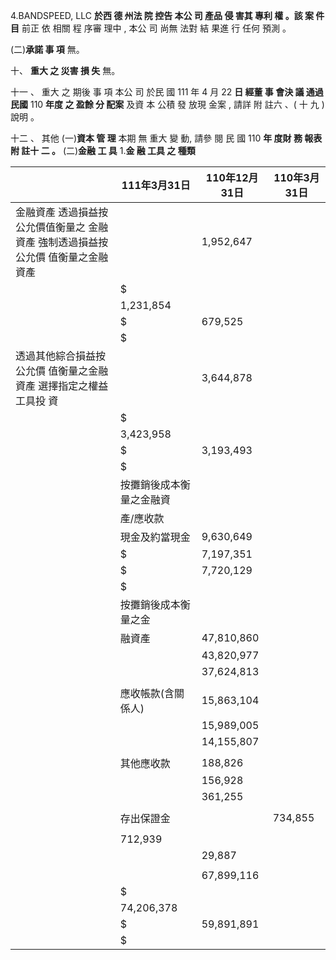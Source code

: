 4.BANDSPEED, LLC **於西 德 州法 院 控告 本公 司 產品 侵 害其 專利 權 。該 案 件目**
前正 依 相關 程 序審 理中 , 本公 司 尚無 法對 結 果進 行 任何 預測 。

(二)**承諾 事 項**
無。

十、 **重大 之 災害 損 失**
無。

十一 、 重大 之 期後 事 項 本公 司 於民 國 111 年 4 月 22 **日 經董 事 會決 議 通過 民國** 110 **年度 之 盈餘 分 配案**
及資 本 公積 發 放現 金案 , 請詳 附 註六 、( 十 九 ) 說明 。

十二 、 其他
(一)**資本 管 理**
本期 無 重大 變 動, 請參 閱 民 國 110 **年 度財 務 報表 附 註十 二 。**
(二)**金融 工 具**
1.**金 融 工具 之 種類**

|                                                                                      | 111年3月31日             | 110年12月31日   | 110年3月31日   |
|--------------------------------------------------------------------------------------|--------------------------|-----------------|----------------|
| 金融資產  透過損益按公允價值衡量之  金融資產  強制透過損益按公允價  值衡量之金融資產 |                          | 1,952,647       |                |
|                                                                                      | $                        |                 |                |
|                                                                                      | 1,231,854                |                 |                |
|                                                                                      | $                        | 679,525         |                |
|                                                                                      | $                        |                 |                |
| 透過其他綜合損益按公允價  值衡量之金融資產  選擇指定之權益工具投  資                 |                          | 3,644,878       |                |
|                                                                                      | $                        |                 |                |
|                                                                                      | 3,423,958                |                 |                |
|                                                                                      | $                        | 3,193,493       |                |
|                                                                                      | $                        |                 |                |
|                                                                                      | 按攤銷後成本衡量之金融資 |                 |                |
|                                                                                      | 產/應收款                |                 |                |
|                                                                                      | 現金及約當現金           | 9,630,649       |                |
|                                                                                      | $                        | 7,197,351       |                |
|                                                                                      | $                        | 7,720,129       |                |
|                                                                                      | $                        |                 |                |
|                                                                                      | 按攤銷後成本衡量之金     |                 |                |
|                                                                                      | 融資產                   | 47,810,860      |                |
|                                                                                      |                          | 43,820,977      |                |
|                                                                                      |                          | 37,624,813      |                |
|                                                                                      |                          |                 |                |
|                                                                                      | 應收帳款(含關係人)       | 15,863,104      |                |
|                                                                                      |                          | 15,989,005      |                |
|                                                                                      |                          | 14,155,807      |                |
|                                                                                      |                          |                 |                |
|                                                                                      | 其他應收款               | 188,826         |                |
|                                                                                      |                          | 156,928         |                |
|                                                                                      |                          | 361,255         |                |
|                                                                                      |                          |                 |                |
|                                                                                      | 存出保證金               |                 | 734,855        |
|                                                                                      |                          |                 |                |
|                                                                                      | 712,939                  |                 |                |
|                                                                                      |                          | 29,887          |                |
|                                                                                      |                          |                 |                |
|                                                                                      |                          | 67,899,116      |                |
|                                                                                      | $                        |                 |                |
|                                                                                      | 74,206,378               |                 |                |
|                                                                                      | $                        | 59,891,891      |                |
|                                                                                      | $                        |                 |                |
